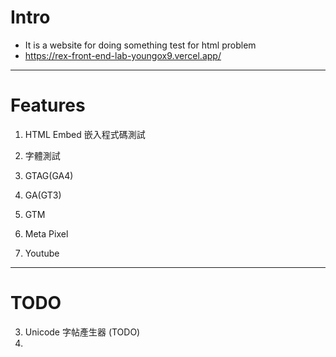 # Intro

- It is a website for doing something test for html problem
- https://rex-front-end-lab-youngox9.vercel.app/


--- 

# Features

1. HTML Embed 嵌入程式碼測試
2. 字體測試

4. GTAG(GA4)
5. GA(GT3)
6. GTM
7. Meta Pixel
8. Youtube

--- 

# TODO 

3. Unicode 字帖產生器 (TODO)
4. 

